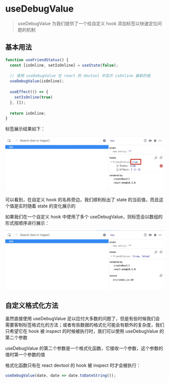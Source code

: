 # useDebugValue

> useDebugValue 为我们提供了一个给自定义 hook 添加标签以快速定位问题的机制

## 基本用法

```jsx
function useFriendStatus() {
  const [isOnline, setIsOnline] = useState(false);

  // 使用 useDebugValue 在 react 的 devtool 中显示 isOnline 最新的值
  useDebugValue(isOnline);

  useEffect(() => {
    setIsOnline(true)
  }, []);

  return isOnline;
}
```

标签展示结果如下：

![8-2](https://raw.githubusercontent.com/Joyee691/image-hosting/main/blog/8-2.jpg)

可以看到，在自定义 hook 的名称旁边，我们顺利标出了 state 的当前值，而且这个值是实时随着 state 的变化展示的

如果我们在一个自定义 hook 中使用了多个 useDebugValue，则标签会以数组的形式按顺序进行展示：

![8-3](https://raw.githubusercontent.com/Joyee691/image-hosting/main/blog/8-3.jpg)

## 自定义格式化方法

虽然直接使用 useDebugValue 足以应付大多数的问题了，但是有些时候我们会需要客制标签格式化的方法；或者有些数据的格式化可能会有额外的复杂度，我们只希望它在 hook 被 inspect 的时候被执行时，我们可以使用 useDebugValue 的第二个参数

useDebugValue 的第二个参数是一个格式化函数，它接收一个参数，这个参数的值时第一个参数的值

格式化函数只有在 react devtool 的 hook 被 inspect 时才会被执行：

```jsx
useDebugValue(date, date => date.toDateString());
```

